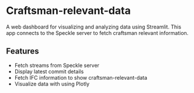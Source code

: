 # Craftsman-relevant-data


A web dashboard for visualizing and analyzing data using Streamlit. This app connects to the Speckle server to fetch craftsman relevant information.


## Features

- Fetch streams from Speckle server
- Display latest commit details
- Fetch IFC information to show craftsman-relevant-data
- Visualize data with using Plotly
